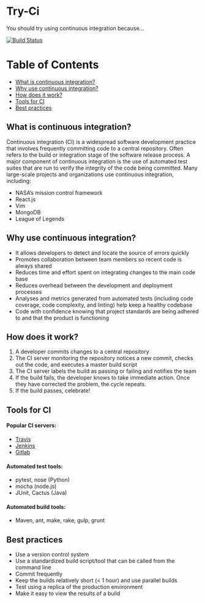 # Try-Ci
You should try using continuous integration because...

[![Build Status](https://travis-ci.org/james9909/try-ci.svg?branch=master)](https://travis-ci.org/james9909/try-ci)

Table of Contents
=================
* [What is continuous integration?](#what-is-continuous-integration)
* [Why use continuous integration?](#why-use-continuous-integration)
* [How does it work?](#how-does-it-work)
* [Tools for CI](#tools-for-ci)
* [Best practices](#best-practices)

## What is continuous integration?
Continuous integration (CI) is a widespread software development practice that involves frequently committing code to a central repository.
Often refers to the build or integration stage of the software release process.
A major component of continuous integration is the use of automated test suites that are run to verify the integrity of the code being committed.
Many large-scale projects and organizations use continuous integration, including:
- NASA’s mission control framework
- React.js
- Vim
- MongoDB
- League of Legends

## Why use continuous integration?
- It allows developers to detect and locate the source of errors quickly
- Promotes collaboration between team members so recent code is always shared
- Reduces time and effort spent on integrating changes to the main code base
- Reduces overhead between the development and deployment processes
- Analyses and metrics generated from automated tests (including code coverage, code complexity, and linting) help keep a healthy codebase
- Code with confidence knowing that project standards are being adhered to and that the product is functioning

## How does it work?
1.  A developer commits changes to a central repository
2. The CI server monitoring the repository notices a new commit, checks out the code, and executes a master build script
3.  The CI server labels the build as passing or failing and notifies the team
4. If the build fails, the developer knows to take immediate action.  Once they have corrected the problem, the cycle repeats.
5. If the build passes, celebrate!

## Tools for CI
#### Popular CI servers:
- [Travis](https://travis-ci.org)
- [Jenkins](https://jenkins.io/)
- [Gitlab](https://about.gitlab.com/)

#### Automated test tools:
- pytest, nose (Python)
- mocha (node.js)
- JUnit, Cactus (Java)

#### Automated build tools:
- Maven, ant, make, rake, gulp, grunt

## Best practices
- Use a version control system
- Use a standardized build script/tool that can be called from the command line
- Commit frequently
- Keep the builds relatively short (< 1 hour) and use parallel builds
- Test using a replica of the production environment
- Make it easy to view the results of a build

